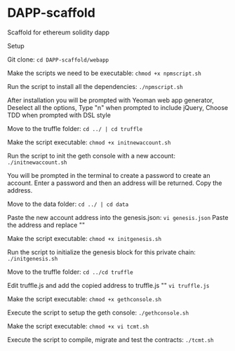 # DAPP-scaffold
Scaffold for ethereum solidity dapp

Setup

Git clone:
``` cd DAPP-scaffold/webapp ```

Make the scripts we need to be executable:
``` chmod +x npmscript.sh ```


Run the script to install all the dependencies:
``` ./npmscript.sh ```


After installation you will be prompted with Yeoman web app generator,
Deselect all the options,
Type "n" when prompted to include jQuery,
Choose TDD when prompted with DSL style



Move to the truffle folder:
``` cd ../ | cd truffle ```



Make the script executable:
``` chmod +x initnewaccount.sh ```



Run the script to init the geth console with a new account:
``` ./initnewaccount.sh ```


You will be prompted in the terminal to create a password to create an account.
Enter a password and then an address will be returned. Copy the address.


Move to the data folder:
``` cd ../ | cd data ```


Paste the new account address into the genesis.json:
``` vi genesis.json ```
Paste the address and replace "<enter new account address here>"



Make the script executable:
``` chmod +x initgenesis.sh ```



Run the script to initialize the genesis block for this private chain:
``` ./initgenesis.sh ```



Move to the truffle folder:
``` cd ../cd truffle ```


Edit truffle.js and add the copied address to truffle.js "<add account address here>"
``` vi truffle.js ```


Make the script executable:
``` chmod +x gethconsole.sh ```



Execute the script to setup the geth console:
``` ./gethconsole.sh ```



Make the script executable:
``` chmod +x vi tcmt.sh ```



Execute the script to compile, migrate and test the contracts:
``` ./tcmt.sh ```


